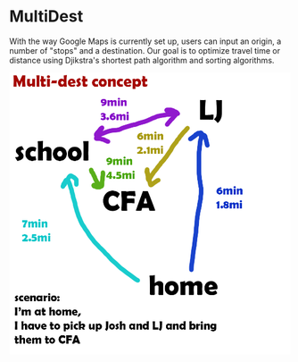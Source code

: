 # MultiDest

With the way Google Maps is currently set up, users can input an origin, a number of "stops" and a destination. 
Our goal is to optimize travel time or distance using Djikstra's shortest path algorithm and sorting algorithms.

![](concept-1.png)
